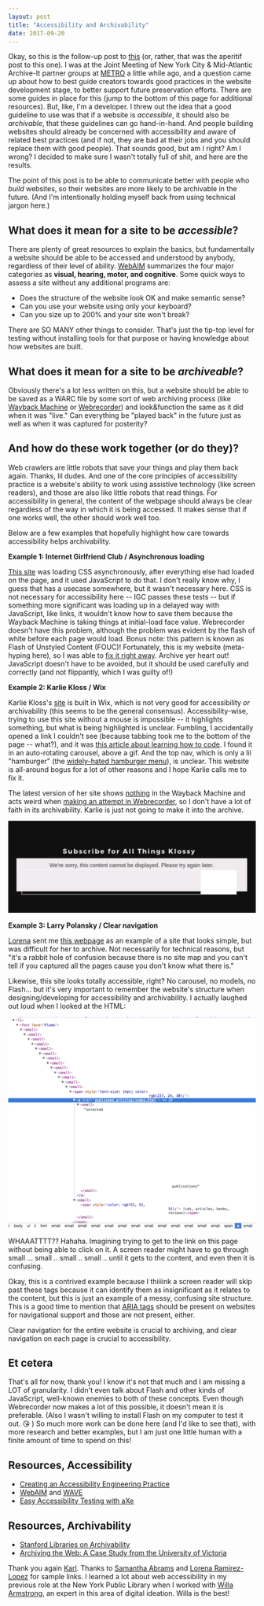 ```yaml
---
layout: post
title: "Accessibility and Archivability"
date: 2017-09-20
---
```


Okay, so this is the follow-up post to [this](https://ablwr.github.io/blog/2017/09/20/how-do-web-archiving-frameworks-work/) (or, rather, that was the aperitif post to this one). I was at the Joint Meeting of New York City & Mid-Atlantic Archive-It partner groups at [METRO](http://metro.org/) a little while ago, and a question came up about how to best guide creators towards good practices in the website development stage, to better support future preservation efforts. There are some guides in place for this (jump to the bottom of this page for additional resources). But, like, I'm a developer. I threw out the idea that a good guideline to use was that if a website is *accessible*, it should also be *archivable*, that these guidelines can go hand-in-hand. And people building websites should already be concerned with accessibility and aware of related best practices (and if not, they are bad at their jobs and you should replace them with good people). That sounds good, but am I right? Am I wrong? I decided to make sure I wasn't totally full of shit, and here are the results.

The point of this post is to be able to communicate better with people who *build* websites, so their websites are more likely to be archivable in the future. (And I'm intentionally holding myself back from using technical jargon here.)

## What does it mean for a site to be *accessible*?

There are plenty of great resources to explain the basics, but fundamentally a website should be able to be accessed and understood by anybody, regardless of their level of ability. [WebAIM](http://webaim.org/intro/) summarizes the four major categories as **visual, hearing, motor, and cognitive**. Some quick ways to assess a site without any additional programs are:

- Does the structure of the website look OK and make semantic sense?
- Can you use your website using only your keyboard?
- Can you size up to 200% and your site won't break?

There are SO MANY other things to consider. That's just the tip-top level for testing without installing tools for that purpose or having knowledge about how websites are built.

## What does it mean for a site to be *archiveable*?

Obviously there's a lot less written on this, but a website should be able to be saved as a WARC file by some sort of web archiving process (like [Wayback Machine](http://archive.org/web/) or [Webrecorder](https://webrecorder.io/)) and look&function the same as it did when it was "live." Can everything be "played back" in the future just as well as when it was captured for posterity?

## And how do these work together (or do they)?

Web crawlers are little robots that save your things and play them back again. Thanks, lil dudes. And one of the core principles of accessibility practice is a website's ability to work using assistive technology (like screen readers), and those are also like little robots that read things. For accessibility in general, the content of the webpage should always be clear regardless of the way in which it is being accessed. It makes sense that if one works well, the other should work well too.

Below are a few examples that hopefully highlight how care towards accessibility helps archivability.  

**Example 1: Internet Girlfriend Club / Asynchronous loading**  

[This site](http://internetgirlfriend.club/) was loading CSS asynchronously, after everything else had loaded on the page, and it used JavaScript to do that. I don't really know why, I guess that has a usecase somewhere, but it wasn't necessary here. CSS is not necessary for accessibility here -- IGC passes these tests -- but if something more significant was loading up in a delayed way with JavaScript, like links, it wouldn't know how to save them because the Wayback Machine is taking things at initial-load face value. Webrecorder doesn't have this problem, although the problem was evident by the flash of white before each page would load. Bonus note: this pattern is known as Flash of Unstyled Content (FOUC)! Fortunately, this is my website (meta-hyping here), so I was able to [fix it right away](https://twitter.com/ablwr/status/909952495664984064). Archive yer heart out! JavaScript doesn't have to be avoided, but it should be used carefully and correctly (and not flippantly, which I was guilty of!)

**Example 2: Karlie Kloss / Wix**  

Karlie Kloss's [site](https://www.karliekloss.com/) is built in Wix, which is not very good for accessibility *or* archivability (this seems to be the general consensus). Accessibility-wise, trying to use this site without a mouse is impossible -- it highlights something, but what is being highlighted is unclear. Fumbling, I accidentally opened a link I couldn't see (because tabbing took me to the bottom of the page -- what?), and it was [this article about learning how to code](https://www.fastcompany.com/3066342/how-model-karlie-kloss-followed-her-nerdy-passions-to-found-kode-with-klossy). I found it in an auto-rotating carousel, above a gif. And the top nav, which is only a lil "hamburger" (the [widely-hated hamburger menu](https://www.google.com/search?q=stop+using+the+hamburger+menu&oq=stop+using+the+hamburger+menu)), is unclear. This website is all-around bogus for a lot of other reasons and I hope Karlie calls me to fix it.

The latest version of her site shows [nothing](http://web.archive.org/web/20170915110314/https://www.karliekloss.com/) in the Wayback Machine and acts weird when [making an attempt in Webrecorder](https://webrecorder.io/ablwr/accessibility-archivability/20170919170152$br:chrome:53/https://www.karliekloss.com/), so I don't have a lot of faith in its archivability. Karlie is just not going to make it into the archive.

![awkward karlie](/images/awk-kloss.png)

**Example 3: Larry Polansky / Clear navigation**

[Lorena](https://twitter.com/dalelore) sent me [this webpage](http://aum.dartmouth.edu/~larry/) as an example of a site that looks simple, but was difficult for her to archive. Not necessarily for technical reasons, but "it's a rabbit hole of confusion because there is no site map and you can't tell if you captured all the pages cause you don't know what there is."

Likewise, this site looks totally accessible, right? No carousel, no models, no Flash... but it's very important to remember the website's structure when designing/developing for accessibility and archivability. I actually laughed out loud when I looked at the HTML:

![small.. small.. small](/images/small-small-small.png)

WHAAATTTT?? Hahaha. Imagining trying to get to the link on this page without being able to click on it. A screen reader might have to go through small ... small .. small .. small .. until it gets to the content, and even then it is confusing.

Okay, this is a contrived example because I thiiiink a screen reader will skip past these tags because it can identify them as insignificant as it relates to the content, but this is just an example of a messy, confusing site structure. This is a good time to mention that [ARIA tags](https://developer.mozilla.org/en-US/docs/Web/Accessibility/ARIA) should be present on websites for navigational support and those are not present, either.

Clear navigation for the entire website is crucial to archiving, and clear navigation on each page is crucial to accessibility.

## Et cetera

That's all for now, thank you! I know it's not that much and I am missing a LOT of granularity. I didn't even talk about Flash and other kinds of JavaScript, well-known enemies to both of these concepts. Even though Webrecorder now makes a lot of this possible, it doesn't mean it is preferable. (Also I wasn't willing to install Flash on my computer to test it out. 😘 ) So much more work can be done here (and I'd like to see that), with more research and better examples, but I am just one little human with a finite amount of time to spend on this!

## Resources, Accessibility

- [Creating an Accessibility Engineering Practice](http://blog.danielna.com/2017/09/14/creating-an-accessibility-engineering-practice.html)
- [WebAIM](http://webaim.org/) and [WAVE](http://wave.webaim.org/)
- [Easy Accessibility Testing with aXe](https://www.deque.com/products/axe/)

## Resources, Archivability

- [Stanford Libraries on Archivability](https://library.stanford.edu/projects/web-archiving/archivability)
- [Archiving the Web: A Case Study from the University of Victoria](http://web.archive.org/web/20141113023031/journal.code4lib.org/articles/10015)

Thank you again [Karl](http://landscapelibrarian.com/). Thanks to [Samantha Abrams](https://twitter.com/sabramse) and [Lorena Ramirez-Lopez](https://twitter.com/dalelore) for sample links. I learned a lot about web accessibility in my previous role at the New York Public Library when I worked with [Willa Armstrong](https://twitter.com/willaarms), an expert in this area of digital ideation. Willa is the best!
